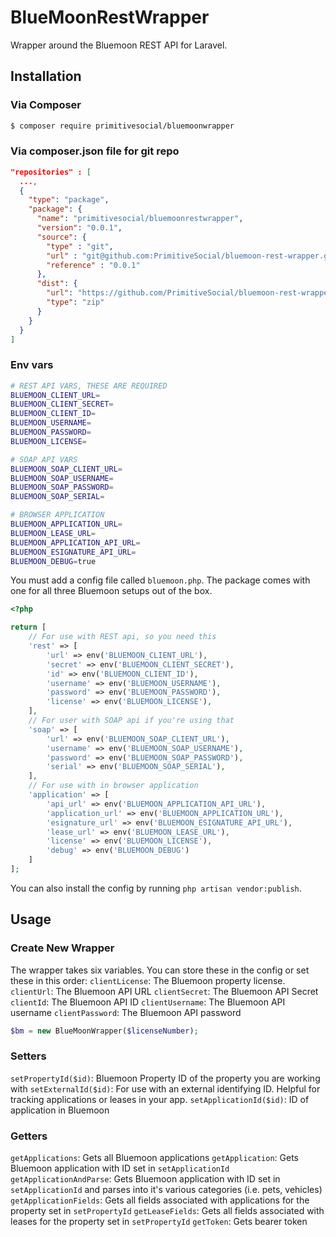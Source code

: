 # BlueMoonRestWrapper

Wrapper around the Bluemoon REST API for Laravel.

## Installation

### Via Composer

``` bash
$ composer require primitivesocial/bluemoonwrapper
```

### Via composer.json file for git repo
``` json
"repositories" : [
  ...,
  {
    "type": "package",
    "package": {
      "name": "primitivesocial/bluemoonrestwrapper",
      "version": "0.0.1",
      "source": {
        "type" : "git",
        "url" : "git@github.com:PrimitiveSocial/bluemoon-rest-wrapper.git",
        "reference" : "0.0.1"
      },
      "dist": {
        "url": "https://github.com/PrimitiveSocial/bluemoon-rest-wrapper/archive/master.zip",
        "type": "zip"
      }
    }
  }
]
```

### Env vars
``` bash
# REST API VARS, THESE ARE REQUIRED
BLUEMOON_CLIENT_URL=
BLUEMOON_CLIENT_SECRET=
BLUEMOON_CLIENT_ID=
BLUEMOON_USERNAME=
BLUEMOON_PASSWORD=
BLUEMOON_LICENSE=

# SOAP API VARS
BLUEMOON_SOAP_CLIENT_URL=
BLUEMOON_SOAP_USERNAME=
BLUEMOON_SOAP_PASSWORD=
BLUEMOON_SOAP_SERIAL=

# BROWSER APPLICATION
BLUEMOON_APPLICATION_URL=
BLUEMOON_LEASE_URL=
BLUEMOON_APPLICATION_API_URL=
BLUEMOON_ESIGNATURE_API_URL=
BLUEMOON_DEBUG=true
```

You must add a config file called `bluemoon.php`. The package comes with one for all three Bluemoon setups out of the box.


``` php
<?php

return [
	// For use with REST api, so you need this
	'rest' => [
		'url' => env('BLUEMOON_CLIENT_URL'),
		'secret' => env('BLUEMOON_CLIENT_SECRET'),
		'id' => env('BLUEMOON_CLIENT_ID'),
		'username' => env('BLUEMOON_USERNAME'),
		'password' => env('BLUEMOON_PASSWORD'),
		'license' => env('BLUEMOON_LICENSE'),
	],
	// For user with SOAP api if you're using that
	'soap' => [
		'url' => env('BLUEMOON_SOAP_CLIENT_URL'),
		'username' => env('BLUEMOON_SOAP_USERNAME'),
		'password' => env('BLUEMOON_SOAP_PASSWORD'),
		'serial' => env('BLUEMOON_SOAP_SERIAL'),
	],
	// For use with in browser application
	'application' => [
		'api_url' => env('BLUEMOON_APPLICATION_API_URL'),
		'application_url' => env('BLUEMOON_APPLICATION_URL'),
		'esignature_url' => env('BLUEMOON_ESIGNATURE_API_URL'),
		'lease_url' => env('BLUEMOON_LEASE_URL'),
		'license' => env('BLUEMOON_LICENSE'),
		'debug' => env('BLUEMOON_DEBUG')
	]
];
```

You can also install the config by running `php artisan vendor:publish`.

## Usage

### Create New Wrapper

The wrapper takes six variables. You can store these in the config or set these in this order:
`clientLicense`: The Bluemoon property license.
`clientUrl`: The Bluemoon API URL
`clientSecret`: The Bluemoon API Secret
`clientId`: The Bluemoon API ID
`clientUsername`: The Bluemoon API username
`clientPassword`: The Bluemoon API password

``` php
$bm = new BlueMoonWrapper($licenseNumber);
```

### Setters
`setPropertyId($id)`: Bluemoon Property ID of the property you are working with
`setExternalId($id)`: For use with an external identifying ID. Helpful for tracking applications or leases in your app.
`setApplicationId($id)`: ID of application in Bluemoon

### Getters
`getApplications`: Gets all Bluemoon applications
`getApplication`: Gets Bluemoon application with ID set in `setApplicationId`
`getApplicationAndParse`: Gets Bluemoon application with ID set in `setApplicationId` and parses into it's various categories (i.e. pets, vehicles)
`getApplicationFields`: Gets all fields associated with applications for the property set in `setPropertyId`
`getLeaseFields`: Gets all fields associated with leases for the property set in `setPropertyId`
`getToken`: Gets bearer token